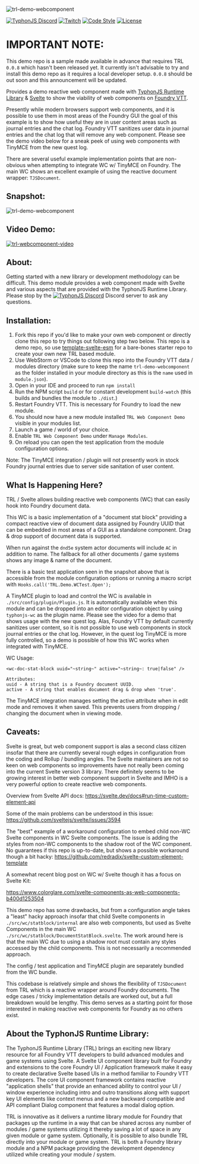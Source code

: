 ![trl-demo-webcomponent](https://i.imgur.com/9pRifIs.jpg)

[![TyphonJS Discord](https://img.shields.io/discord/737953117999726592?label=TyphonJS%20Discord)](https://discord.gg/mnbgN8f)
[![Twitch](https://img.shields.io/twitch/status/typhonrt?style=social)](https://www.twitch.tv/typhonrt)
[![Code Style](https://img.shields.io/badge/code%20style-allman-yellowgreen.svg?style=flat)](https://en.wikipedia.org/wiki/Indent_style#Allman_style)
[![License](https://img.shields.io/badge/license-MIT-yellowgreen.svg?style=flat)](https://github.com/typhonjs-fvtt-demo/trl-demo-webcomponent/blob/main/LICENSE)

# IMPORTANT NOTE:
This demo repo is a sample made available in advance that requires TRL `0.0.8` which hasn't been released yet. It 
currently isn't advisable to try and install this demo repo as it requires a local developer setup. `0.0.8` should be out soon and this announcement will be 
updated.  

Provides a demo reactive web component made with [TyphonJS Runtime Library](https://github.com/typhonjs-fvtt-lib/typhonjs) 
& [Svelte](https://svelte.dev/) to show the viability of web components on [Foundry VTT](https://foundryvtt.com/).

Presently while modern browsers support web components, and it is possible to use them in most areas of the Foundry GUI 
the goal of this example is to show how useful they are in user content areas such as journal entries and the chat log. 
Foundry VTT sanitizes user data in journal entries and the chat log that will remove any web component. Please see the
demo video below for a sneak peek of using web components with TinyMCE from the new quest log.

There are several useful example implementation points that are non-obvious when attempting to integrate WC w/ TinyMCE
on Foundry. The main WC shows an excellent example of using the reactive document wrapper: `TJSDocument`.

## Snapshot:
![trl-demo-webcomponent](https://i.imgur.com/0u8eI9J.gif)

## Video Demo:
[![trl-webcomponent-video](https://i.ytimg.com/vi/HMOCgGZFi0A/hqdefault.jpg)](https://www.youtube.com/watch?v=HMOCgGZFi0A)

## About:
Getting started with a new library or development methodology can be difficult. This demo module
provides a web component made with Svelte and various aspects that are provided with the TyphonJS Runtime
Library. Please stop by the [![TyphonJS Discord](https://img.shields.io/discord/737953117999726592?label=TyphonJS)](https://discord.gg/mnbgN8f)
Discord server to ask any questions.

## Installation:
1. Fork this repo if you'd like to make your own web component or directly clone this repo to try things out following 
   step two below. This repo is a demo repo, so use
   [template-svelte-esm](https://github.com/typhonjs-fvtt-demo/template-svelte-esm) for a bare-bones starter repo to 
   create your own new TRL based module.
3. Use WebStorm or VSCode to clone this repo into the Foundry VTT data / modules directory (make sure to keep the name
   `trl-demo-webcomponent` as the folder installed in your module directory as this is the `name` used in `module.json`).
4. Open in your IDE and proceed to run `npm install`
5. Run the NPM script `build` or for constant development `build-watch` (this builds and bundles the module to
   `./dist`.)
6. Restart Foundry VTT. This is necessary for Foundry to load the new module.
7. You should now have a new module installed `TRL Web Component Demo` visible in your modules list.
8. Launch a game / world of your choice.
9. Enable `TRL Web Component Demo` under `Manage Modules`.
10. On reload you can open the test application from the module configuration options.

Note: The TinyMCE integration / plugin will not presently work in stock Foundry journal entries due to server side 
sanitation of user content. 

## What Is Happening Here?
TRL / Svelte allows building reactive web components (WC) that can easily hook into Foundry document data.

This WC is a basic implementation of a "document stat block" providing a compact reactive view of document data
assigned by Foundry UUID that can be embedded in most areas of a GUI as a standalone component. Drag & drop support
of document data is supported.

When run against the `dnd5e` system actor documents will include `AC` in addition to name. The fallback for all other 
documents / game systems shows any image & name of the document. 

There is a basic test application seen in the snapshot above that is accessible from the module configuration options 
or running a macro script with `Hooks.call('TRL.Demo.WCTest.Open');` 

A TinyMCE plugin to load and control the WC is available in `./src/config/plugin/Plugin.js`. It is automatically 
available when this module and can be dropped into an editor configuration object by using `typhonjs-wc` as the plugin 
name. Please see the video for a demo that shows usage with the new quest log. Alas, Foundry VTT by default currently 
sanitizes user content, so it is not possible to use web components in stock journal entries or the chat log. However, 
in the quest log TinyMCE is more fully controlled, so a demo is possible of how this WC works when integrated with 
TinyMCE.

WC Usage: 
```
<wc-doc-stat-block uuid="~string~" active="~string~: true|false" />

Attributes:
uuid - A string that is a Foundry document UUID.
active - A string that enables document drag & drop when 'true'.
```

The TinyMCE integration manages setting the active attribute when in edit mode and removes it when saved. This prevents
users from dropping / changing the document when in viewing mode. 

## Caveats:

Svelte is great, but web component support is alas a second class citizen insofar that there are currently several rough 
edges in configuration from the coding and Rollup / bundling angles. The Svelte maintainers are not so keen on web 
components so improvements have not really been coming into the current Svelte version 3 library. There definitely seems
to be growing interest in better web component support in Svelte and IMHO is a very powerful option to create reactive 
web components.

Overview from Svelte API docs:
https://svelte.dev/docs#run-time-custom-element-api

Some of the main problems can be understood in this issue:
https://github.com/sveltejs/svelte/issues/3594

The "best" example of a workaround configuration to embed child non-WC Svelte components in WC Svelte components. The
issue is adding the styles from non-WC components to the shadow root of the WC component. No guarantees if this repo is 
up-to-date, but shows a possible workaround though a bit hacky: https://github.com/redradix/svelte-custom-element-template

A somewhat recent blog post on WC w/ Svelte though it has a focus on Svelte Kit:

https://www.colorglare.com/svelte-components-as-web-components-b400d1253504

This demo repo has some drawbacks, but from a configuration angle takes a "least" hacky approach insofar that child 
Svelte components in `./src/wc/statblock/internal` are also web components, but used as Svelte Components in the main 
WC `./src/wc/statblock/DocumentStatBlock.svelte`. The work around here is that the main WC due to using a shadow root 
must contain any styles accessed by the child components. This is not necessarily a recommended approach. 

The config / test application and TinyMCE plugin are separately bundled from the WC bundle.

This codebase is relatively simple and shows the flexibility of `TJSDocument` from TRL which is a reactive wrapper 
around Foundry documents. The edge cases / tricky implementation details are worked out, but a full breakdown would be 
lengthy. This demo serves as a starting point for those interested in making reactive web components for Foundry as no 
others exist. 

## About the TyphonJS Runtime Library:
The TyphonJS Runtime Library (TRL) brings an exciting new library resource for all Foundry VTT developers to build
advanced modules and game systems using Svelte. A Svelte UI component library built for Foundry and extensions to the
core Foundry UI / Application framework make it easy to create declarative Svelte based UIs in a method familiar to
Foundry VTT developers. The core UI component framework contains reactive "application shells" that provide an enhanced
ability to control your UI / window experience including intro and outro transitions along with support key UI elements
like context menus and a new backward compatible and API compliant Dialog component that features a modal dialog option.

TRL is innovative as it delivers a runtime library module for Foundry that packages up the runtime in a way that
can be shared across any number of modules / game systems utilizing it thereby saving a lot of space in any given
module or game system. Optionally, it is possible to also bundle TRL directly into your module or game system. TRL
is both a Foundry library module and a NPM package providing the development dependency utilized while creating your
module / system. 
